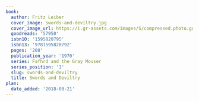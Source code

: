 ```yaml
---
book:
  author: Fritz Leiber
  cover_image: swords-and-deviltry.jpg
  cover_image_url: https://i.gr-assets.com/images/S/compressed.photo.goodreads.com/books/1347418591l/57950.jpg
  goodreads: '57950'
  isbn10: '1595820795'
  isbn13: '9781595820792'
  pages: '208'
  publication_year: '1970'
  series: Fafhrd and the Gray Mouser
  series_position: '1'
  slug: swords-and-deviltry
  title: Swords and Deviltry
plan:
  date_added: '2018-09-21'
---
```

